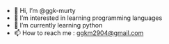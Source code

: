 - 👋 Hi, I’m @ggk-murty
- 👀 I’m interested in learning programming languages
- 🌱 I’m currently learning python
- 📫 How to reach me : ggkm2904@gmail.com


<!---
ggk-murty/ggk-murty is a ✨ special ✨ repository because its `README.md` (this file) appears on your GitHub profile.
You can click the Preview link to take a look at your changes.
--->
